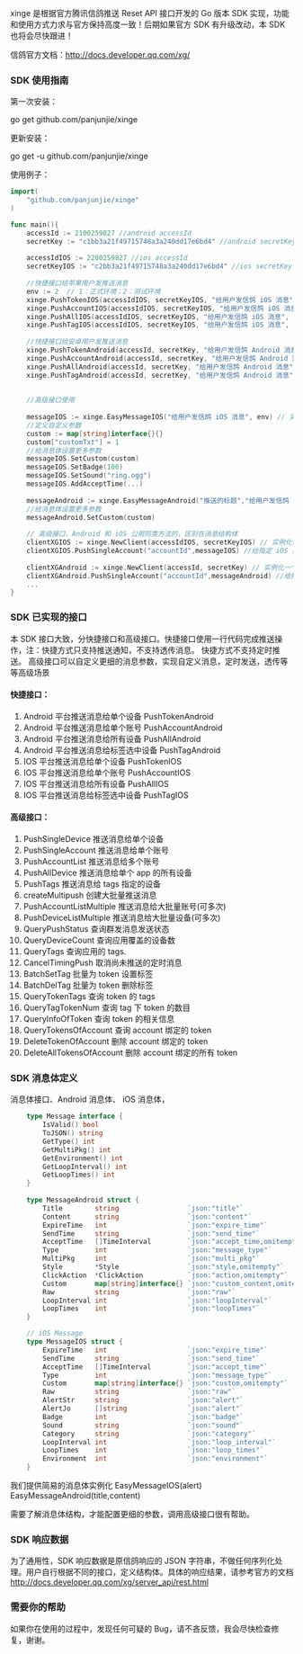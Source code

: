 xinge 是根据官方腾讯信鸽推送 Reset API 接口开发的 Go 版本 SDK 实现，功能和使用方式力求与官方保持高度一致！后期如果官方 SDK 有升级改动，本 SDK 也将会尽快跟进！

信鸽官方文档：http://docs.developer.qq.com/xg/

### SDK 使用指南

第一次安装：

go get github.com/panjunjie/xinge

更新安装：

go get -u github.com/panjunjie/xinge

使用例子：

```go
import(
	"github.com/panjunjie/xinge"
)

func main(){
    accessId := 2100259827 //android accessId
    secretKey := "c1bb3a21f49715748a3a240dd17e6bd4" //android secretKey
    
    accessIdIOS := 2200259827 //ios accessId
    secretKeyIOS := "c2bb3a21f49715748a3a240dd17e6bd4" //ios secretKey
    
    //快捷接口给苹果用户发推送消息
    env := 2  // 1：正式环境；2：测试环境
    xinge.PushTokenIOS(accessIdIOS, secretKeyIOS, "给用户发信鸽 iOS 消息", "token", env) //给指定 Token 用户发消息
    xinge.PushAccountIOS(accessIdIOS, secretKeyIOS, "给用户发信鸽 iOS 消息", "accountId", env) //给指定用户账号发消息
    xinge.PushAllIOS(accessIdIOS, secretKeyIOS, "给用户发信鸽 iOS 消息", env) //给全部用户发消息
    xinge.PushTagIOS(accessIdIOS, secretKeyIOS, "给用户发信鸽 iOS 消息", "tag", env) //给指定 Tag 用户发消息
    
    //快捷接口给安卓用户发推送消息
    xinge.PushTokenAndroid(accessId, secretKey, "给用户发信鸽 Android 消息", "token") //给指定 Token 用户发消息
    xinge.PushAccountAndroid(accessId, secretKey, "给用户发信鸽 Android 消息", "accountId") //给指定用户账号发消息
    xinge.PushAllAndroid(accessId, secretKey, "给用户发信鸽 Android 消息") //给全部用户发消息
    xinge.PushTagAndroid(accessId, secretKey, "给用户发信鸽 Android 消息", "tag") //给指定 Tag 用户发消息
    
    
    //高级接口使用
    
    messageIOS := xinge.EasyMessageIOS("给用户发信鸽 iOS 消息", env) // 实例化 iOS 简单消息体
    //定义自定义参数
    custom := map[string]interface{}{}
    custom["customTxt"] = 1
    //给消息体设置更多参数
    messageIOS.SetCustom(custom)
    messageIOS.SetBadge(100)
    messageIOS.SetSound("ring.ogg")
    messageIOS.AddAcceptTime(...)
    
    messageAndroid := xinge.EasyMessageAndroid("推送的标题","给用户发信鸽 Android 消息") // 实例化 Android 简单消息体
    //给消息体设置更多参数
    messageAndroid.SetCustom(custom)
    
    // 高级接口，Android 和 iOS 公用同类方法的，区别在消息结构体
    clientXGIOS := xinge.NewClient(accessIdIOS, secretKeyIOS) // 实例化一个 client，准备使用高级接口
    clientXGIOS.PushSingleAccount("accountId",messageIOS) //给指定 iOS 用户账号发消息
    
    clientXGAndroid := xinge.NewClient(accessId, secretKey) // 实例化一个 client，准备使用高级接口
    clientXGAndroid.PushSingleAccount("accountId",messageAndroid) //给指定 Android 用户账号发消息
    ...
}
```

### SDK 已实现的接口
本 SDK 接口大致，分快捷接口和高级接口。快捷接口使用一行代码完成推送操作，注：快捷方式只支持推送通知，不支持透传消息。 快捷方式不支持定时推送。
高级接口可以自定义更细的消息参数，实现自定义消息，定时发送，透传等等高级场景

#### 快捷接口：
1. Android 平台推送消息给单个设备 PushTokenAndroid
2. Android 平台推送消息给单个账号 PushAccountAndroid
3. Android 平台推送消息给所有设备 PushAllAndroid
4. Android 平台推送消息给标签选中设备 PushTagAndroid
5. IOS 平台推送消息给单个设备 PushTokenIOS
6. IOS 平台推送消息给单个账号 PushAccountIOS
7. IOS 平台推送消息给所有设备 PushAllIOS
8. IOS 平台推送消息给标签选中设备 PushTagIOS

#### 高级接口：
1. PushSingleDevice 推送消息给单个设备
2. PushSingleAccount 推送消息给单个账号
3. PushAccountList 推送消息给多个账号
4. PushAllDevice 推送消息给单个 app 的所有设备
5. PushTags 推送消息给 tags 指定的设备
6. createMultipush 创建大批量推送消息
7. PushAccountListMultiple 推送消息给大批量账号(可多次) 
8. PushDeviceListMultiple 推送消息给大批量设备(可多次)
9. QueryPushStatus 查询群发消息发送状态
10. QueryDeviceCount 查询应用覆盖的设备数
11. QueryTags 查询应用的 tags.
12. CancelTimingPush 取消尚未推送的定时消息
13. BatchSetTag 批量为 token 设置标签
14. BatchDelTag 批量为 token 删除标签 
15. QueryTokenTags 查询 token 的 tags 
16. QueryTagTokenNum 查询 tag 下 token 的数目
17. QueryInfoOfToken 查询 token 的相关信息
18. QueryTokensOfAccount 查询 account 绑定的 token
19. DeleteTokenOfAccount 删除 account 绑定的 token
20. DeleteAllTokensOfAccount 删除 account 绑定的所有 token

### SDK 消息体定义

消息体接口、Android 消息体、 iOS 消息体，
```go
    type Message interface {
        IsValid() bool
        ToJSON() string
        GetType() int
        GetMultiPkg() int
        GetEnvironment() int
        GetLoopInterval() int
        GetLoopTimes() int
	}    
    
    type MessageAndroid struct {
        Title        string                 `json:"title"`
        Content      string                 `json:"content"`
        ExpireTime   int                    `json:"expire_time"`
        SendTime     string                 `json:"send_time"`
        AcceptTime   []TimeInterval         `json:"accept_time,omitempty"`
        Type         int                    `json:"message_type"`
        MultiPkg     int                    `json:"multi_pkg"`
        Style        *Style                 `json:"style,omitempty"`
        ClickAction  *ClickAction           `json:"action,omitempty"`
        Custom       map[string]interface{} `json:"custom_content,omitempty"`
        Raw          string                 `json:"raw"`
        LoopInterval int                    `json:"loopInterval"`
        LoopTimes    int                    `json:"loopTimes"`
    }

    // iOS Message
    type MessageIOS struct {
        ExpireTime   int                    `json:"expire_time"`
        SendTime     string                 `json:"send_time"`
        AcceptTime   []TimeInterval         `json:"accept_time"`
        Type         int                    `json:"message_type"`
        Custom       map[string]interface{} `json:"custom,omitempty"`
        Raw          string                 `json:"raw"`
        AlertStr     string                 `json:"alert"`
        AlertJo      []string               `json:"alert"`
        Badge        int                    `json:"badge"`
        Sound        string                 `json:"sound"`
        Category     string                 `json:"category"`
        LoopInterval int                    `json:"loop_interval"`
        LoopTimes    int                    `json:"loop_times"`
        Environment  int                    `json:"environment"`
    }
```

我们提供简易的消息体实例化
EasyMessageIOS(alert)
EasyMessageAndroid(title,content)

需要了解消息体结构，才能配置更细的参数，调用高级接口很有帮助。


### SDK 响应数据

为了通用性，SDK 响应数据是原信鸽响应的 JSON 字符串，不做任何序列化处理。用户自行根据不同的接口，定义结构体。具体的响应结果，请参考官方的文档 http://docs.developer.qq.com/xg/server_api/rest.html


### 需要你的帮助
如果你在使用的过程中，发现任何可疑的 Bug，请不吝反馈，我会尽快检查修复，谢谢。
